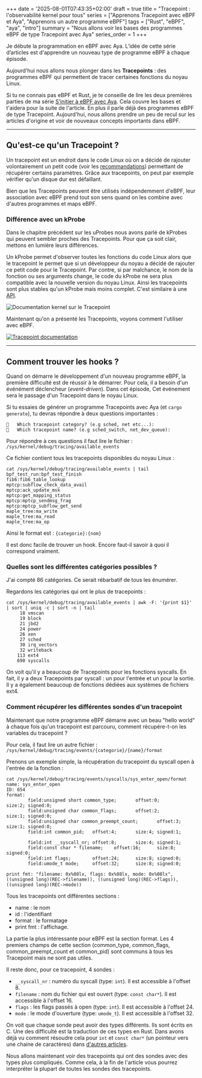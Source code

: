 +++
date = '2025-08-01T07:43:35+02:00'
draft = true
title = "Tracepoint : l'observabilité kernel pour tous"
series = ["Apprenons Tracepoint avec eBPF et Aya", "Apprenons un autre programme eBPF"]
tags = ["Rust", "eBPF", "aya", "intro"]
summary = "Nous allons voir les bases des programmes eBPF de type Tracepoint avec Aya"
series_order = 1
+++

Je débute la programmation en eBPF avec Aya. L’idée de cette série d’articles est d'apprendre un nouveau type de programme eBPF à chaque épisode.

Aujourd'hui nous allons nous plonger dans les **Tracepoints** : des programmes eBPF qui permettent de tracer certaines fonctions du noyau Linux.

Si tu ne connais pas eBPF et Rust, je te conseille de lire les deux premières parties de ma série [S’initier à eBPF avec Aya](https://medium.com/@littel.jo/sinitier-%C3%A0-ebpf-avec-aya-c9d570560261). Cela couvre les bases et t'aidera pour la suite de l'article. En plus il parle déjà des programmes eBPF de type Tracepoint. Aujourd'hui, nous allons prendre un peu de recul sur les articles d'origine et voir de nouveaux concepts importants dans eBPF.

---

## Qu'est-ce qu'un Tracepoint ?

Un tracepoint est un endroit dans le code Linux où on a décidé de rajouter volontairement un petit code (voir les [recommandations](https://docs.kernel.org/trace/tracepoints.html)) permettant de récupérer certains paramètres. Grâce aux tracepoints, on peut par exemple vérifier qu'un disque dur est défaillant. 

Bien que les Tracepoints peuvent être utilisés indépendemment d'eBPF, leur association avec eBPF prend tout son sens quand on les combine avec d'autres programmes et maps eBPF.

### Différence avec un kProbe

Dans le chapitre précédent sur les uProbes nous avons parlé de kProbes qui peuvent sembler proches des Tracepoints. Pour que ça soit clair, mettons en lumière leurs différences.

Un kProbe permet d'observer toutes les fonctions du code Linux alors que le tracepoint le permet que si un développeur du noyau a décidé de rajouter ce petit code pour le Tracepoint. Par contre, si par malchance, le nom de la fonction ou ses arguments change, le code du kProbe ne sera plus compatible avec la nouvelle version du noyau Linux.
Ainsi les tracepoints sont plus stables qu'un kProbe mais moins complet. C'est similaire à une [API](https://docs.kernel.org/core-api/tracepoint.html).

![Documentation kernel sur le Tracepoint](https://dev-to-uploads.s3.amazonaws.com/uploads/articles/r99wohve4xuoc0n4sfrj.png)

Maintenant qu'on a présenté les Tracepoints, voyons comment l'utiliser avec eBPF.

[![Tracepoint documentation](https://dev-to-uploads.s3.amazonaws.com/uploads/articles/qsz9yt9rcjli6toquf0b.png)](https://docs.ebpf.io/linux/program-type/BPF_PROG_TYPE_TRACEPOINT/)

---

## Comment trouver les hooks ?

Quand on démarre le développement d'un nouveau programme eBPF, la première difficulté est de réussir à le démarrer. Pour cela, il a besoin d'un événément déclencheur (*event-driven*). Dans cet épisode, Cet événement sera le passage d'un Tracepoint dans le noyau Linux.

Si tu essaies de générer un programme Tracepoints avec Aya (et `cargo generate`), tu devras répondre à deux questions importantes :

```
🤷   Which tracepoint category? (e.g sched, net etc...):
🤷   Which tracepoint name? (e.g sched_switch, net_dev_queue):
```

Pour répondre à ces questions il faut lire le fichier :
`/sys/kernel/debug/tracing/available_events`

Ce fichier contient tous les tracepoints disponibles du noyau Linux :
```
cat /sys/kernel/debug/tracing/available_events | tail
bpf_test_run:bpf_test_finish
fib6:fib6_table_lookup
mptcp:subflow_check_data_avail
mptcp:ack_update_msk
mptcp:get_mapping_status
mptcp:mptcp_sendmsg_frag
mptcp:mptcp_subflow_get_send
maple_tree:ma_write
maple_tree:ma_read
maple_tree:ma_op
```

Ainsi le format est : `{categorie}:{nom}`

Il est donc facile de trouver un hook. Encore faut-il savoir à quoi il correspond vraiment.

### Quelles sont les différentes catégories possibles ?

J'ai compté 86 catégories. Ce serait rébarbatif de tous les énumérer.

Regardons les catégories qui ont le plus de tracepoints :

```
cat /sys/kernel/debug/tracing/available_events | awk -F: '{print $1}' | sort | uniq -c | sort -n | tail
     18 vmscan
     19 block
     21 jbd2
     24 power
     26 xen
     27 sched
     30 irq_vectors
     32 writeback
    113 ext4
    690 syscalls
```

On voit qu'il y a beaucoup de Tracepoints pour les fonctions syscalls. En fait, il y a deux Tracepoints par syscall : un pour l'entrée et un pour la sortie. Il y a également beaucoup de fonctions dédiées aux systèmes de fichiers ext4.

### Comment récupérer les différentes sondes d'un tracepoint

Maintenant que notre programme eBPF démarre avec un beau "hello world" à chaque fois qu'un tracepoint est parcouru, comment récupére-t-on les variables du tracepoint ?

Pour cela, il faut lire un autre fichier :
`/sys/kernel/debug/tracing/events/{categorie}/{name}/format`

Prenons un exemple simple, la récupération du tracepoint du syscall open à l'entrée de la fonction :

```
cat /sys/kernel/debug/tracing/events/syscalls/sys_enter_open/format
name: sys_enter_open
ID: 654
format:
        field:unsigned short common_type;       offset:0;       size:2; signed:0;
        field:unsigned char common_flags;       offset:2;       size:1; signed:0;
        field:unsigned char common_preempt_count;       offset:3;       size:1; signed:0;
        field:int common_pid;   offset:4;       size:4; signed:1;

        field:int __syscall_nr; offset:8;       size:4; signed:1;
        field:const char * filename;    offset:16;      size:8; signed:0;
        field:int flags;        offset:24;      size:8; signed:0;
        field:umode_t mode;     offset:32;      size:8; signed:0;

print fmt: "filename: 0x%08lx, flags: 0x%08lx, mode: 0x%08lx", ((unsigned long)(REC->filename)), ((unsigned long)(REC->flags)), ((unsigned long)(REC->mode))
```

Tous les tracepoints ont différentes sections :
* name : le nom
* id : l'identifiant
* format : le formatage
* print fmt : l'affichage.

La partie la plus intéressante pour eBPF est la section format. Les 4 premiers champs de cette section (common_type, common_flags, common_preempt_count et common_pid) sont communs à tous les Tracepoint mais ne sont pas utiles.

Il reste donc, pour ce tracepoint, 4 sondes :
* `__syscall_nr` : numéro du syscall (type: `int`). Il est accessible à l'offset 8.
* `filename` : nom du fichier qui est ouvert (type: `const char*`). Il est accessible à l'offset 16.
* `flags` : les flags passés à open (type: `int`). Il est accessible à l'offset 24.
* `mode` : le mode d'ouverture (type: `umode_t`). Il est accessible à l'offset 32.

On voit que chaque sonde peut avoir des types différents. Ils sont écrits en C. Une des difficulté est la traduction de ces types en Rust. Dans avons déjà vu comment résoudre cela pour `int` et `const char*` (un pointeur vers une chaine de caractères) dans [d'autres articles](https://medium.com/@littel.jo/sinitier-%C3%A0-ebpf-avec-aya-partie-2-fdaac12da841).

Nous allons maintenant voir des tracepoints qui ont des sondes avec des types plus compliqués. Comme cela, à la fin de l'article vous pourrez interpréter la plupart de toutes les sondes des tracepoints.

